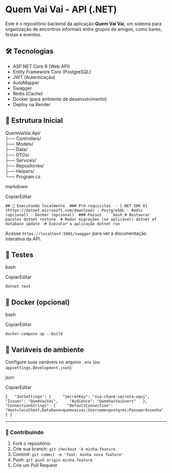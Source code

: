 # Quem Vai Vai - API (.NET)

Este é o repositório backend da aplicação **Quem Vai Vai**, um sistema para organização de encontros informais entre grupos de amigos, como bares, festas e eventos.

## 🛠️ Tecnologias

- ASP.NET Core 8 (Web API)
- Entity Framework Core (PostgreSQL)
- JWT (Autenticação)
- AutoMapper
- Swagger
- Redis (Cache)
- Docker (para ambiente de desenvolvimento)
- Deploy na Render

## 📁 Estrutura Inicial

QuemVaiVai.Api/  
├── Controllers/  
├── Models/  
├── Data/  
├── DTOs/  
├── Services/  
├── Repositories/  
├── Helpers/  
└── Program.cs

markdown

CopiarEditar

`## 🚀 Executando localmente  ### Pré-requisitos  - [.NET SDK 8](https://dotnet.microsoft.com/download) - PostgreSQL - Redis (opcional) - Docker (opcional)  ### Passos  ```bash # Restaurar pacotes dotnet restore  # Rodar migrações (se aplicável) dotnet ef database update  # Executar a aplicação dotnet run`

Acesse `https://localhost:5001/swagger` para ver a documentação interativa da API.

## 🧪 Testes

bash

CopiarEditar

`dotnet test`

## 🐳 Docker (opcional)

bash

CopiarEditar

`docker-compose up --build`

## 🔐 Variáveis de ambiente

Configure suas variáveis no arquivo `.env` (ou `appsettings.Development.json`):

json

CopiarEditar

`{   "JwtSettings": {     "SecretKey": "sua-chave-secreta-aqui",     "Issuer": "QuemVaiVai",     "Audience": "QuemVaiVaiUsers"   },   "ConnectionStrings": {     "DefaultConnection": "Host=localhost;Database=quemvaivai;Username=postgres;Password=senha"   } }`

---

### 🤝 Contribuindo

1. Fork o repositório
2. Crie sua branch: `git checkout -b minha-feature`
3. Commit: `git commit -m 'feat: minha nova feature'`
4. Push: `git push origin minha-feature`
5. Crie um Pull Request

